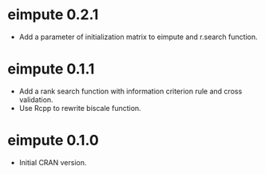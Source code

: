 # eimpute 0.2.1

* Add a parameter of initialization matrix to eimpute and r.search function.

# eimpute 0.1.1

* Add a rank search function with information criterion rule and cross validation.
* Use Rcpp to rewrite biscale function.

# eimpute 0.1.0

* Initial CRAN version.
